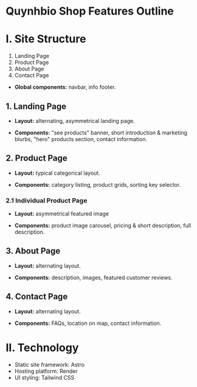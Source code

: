 Quynhbio Shop Features Outline
==============================

# I. Site Structure

1) Landing Page
2) Product Page
3) About Page
4) Contact Page

* **Global components:** navbar, info footer.

## 1. Landing Page

* **Layout:** alternating, asymmetrical landing page.

* **Components:** "see products" banner, short introduction & marketing blurbs, "hero" products section, contact information.

## 2. Product Page

* **Layout:** typical categorical layout.

* **Components:** category listing, product grids, sorting key selector.

### 2.1 Individual Product Page

* **Layout:** asymmetrical featured image

* **Components:** product image carousel, pricing & short description, full description.

## 3. About Page

* **Layout:** alternating layout.

* **Components:** description, images, featured customer reviews.

## 4. Contact Page

* **Layout:** alternating layout.

* **Components:** FAQs, location on map, contact information.

# II. Technology

* Static site framework: Astro
* Hosting platform: Render
* UI styling: Tailwind CSS

